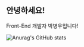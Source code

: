 ## 안녕하세요!  
Front-End 개발자 박병우입니다!  


![Anurag's GitHub stats](https://github-readme-stats.vercel.app/api?username=bottler3123&show_icons=true&theme=radical)
